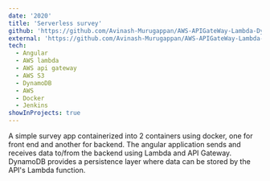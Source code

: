 ```yaml
---
date: '2020'
title: 'Serverless survey'
github: 'https://github.com/Avinash-Murugappan/AWS-APIGateWay-Lambda-DynamoDB'
external: 'https://github.com/Avinash-Murugappan/AWS-APIGateWay-Lambda-DynamoDB/blob/master/ArchitectureDiagram.png'
tech:
  - Angular
  - AWS lambda
  - AWS api gateway
  - AWS S3
  - DynamoDB
  - AWS
  - Docker
  - Jenkins
showInProjects: true
---
```


A simple survey app containerized into 2 containers using docker, one for front end and another for backend. The angular application sends and receives data to/from the backend using Lambda and API Gateway. DynamoDB provides a persistence layer where data can be stored by the API's Lambda function.